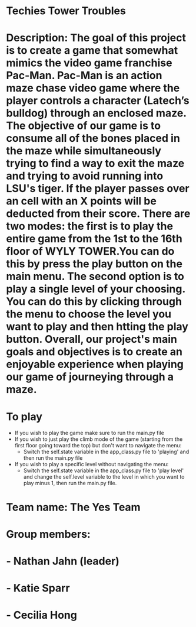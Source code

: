# Techies Tower Troubles

# Description: The goal of this project is to create a game that somewhat mimics the video game franchise Pac-Man. Pac-Man is an action maze chase video game where the player controls a character (Latech’s bulldog) through an enclosed maze. The objective of our game is to consume all of the bones placed in the maze while simultaneously trying to find a way to exit the maze and trying to avoid running into LSU's tiger. If the player passes over an cell with an X points will be deducted from their score. There are two modes: the first is to play the entire game from the 1st to the 16th floor of WYLY TOWER.You can do this by press the play button on the main menu. The second option is to play a single level of your choosing. You can do this by clicking through the menu to choose the level you want to play and then htting the play button. Overall, our project's main goals and objectives is to create an enjoyable experience when playing our game of journeying through a maze.

# To play
- If you wish to play the game make sure to run the main.py file
- If you wish to just play the climb mode of the game (starting from the first floor going toward the top) but don't want to navigate the menu: 
  -  Switch the self.state variable in the app_class.py file to 'playing' and then run the main.py file
- If you wish to play a specific level without navigating the menu:
  - Switch the self.state variable in the app_class.py file to 'play level' and change the self.level variable to the level in which you want to play minus 1, then run the main.py file. 

# Team name: The Yes Team

# Group members:
# - Nathan Jahn (leader)
# - Katie Sparr
# - Cecilia Hong
